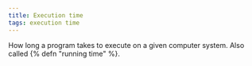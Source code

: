 ```yaml
---
title: Execution time
tags: execution time
---
```

How long a program takes to execute on a given computer system.
Also called {% defn "running time" %}.